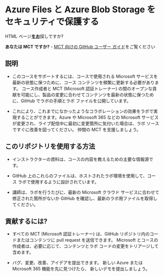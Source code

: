 # Azure Files と Azure Blob Storage をセキュリティで保護する

HTML ページ[**をお**](https://microsoftlearning.github.io/Secure-storage-for-Azure-Files-and-Azure-Blob-Storage/)探しですか?

**あなたは MCT ですか?** - [MCT 向けの GitHub ユーザー ガイド](https://microsoftlearning.github.io/MCT-User-Guide/)をご覧ください

## 説明

- このコースをサポートするには、コースで使用される Microsoft サービスを最新の状態に保つために、コース コンテンツを頻繁に更新する必要があります。 コース作成者と MCT (Microsoft 認証トレーナー) の間のオープンな貢献を可能にし、製品の変更に合わせてコンテンツを最新の状態に保つために、GitHub でラボの手順とラボ ファイルを公開しています。

- これにより、これまでになかったようなコラボレーションの効果をラボで実現することができます。Azure や Microsoft 365 などの Microsoft サービスが変更され、ライブ配信中に最初に変更箇所に気付いた場合は、ラボ ソースですぐに改善を図ってください。 仲間の MCT を支援しましょう。

## このリポジトリを使用する方法

- インストラクターの資料は、コースの内容を教えるための主要な情報源です。

- GitHub 上のこれらのファイルは、ホストされたラボ環境を使用して、コース ラボで使用するように設計されています。

- 講師は、ラボを行うたびに、最新の Microsoft クラウド サービスに合わせて修正された箇所がないか GitHub を確認し、最新のラボ用ファイルを取得してください。

## 貢献するには?

- すべての MCT (Microsoft 認証トレーナー) は、GitHub リポジトリ内のコードまたはコンテンツに pull request を送信できます。 Microsoft とコースの作成者は、必要に応じて、コンテンツとラボ コードの変更をトリアージして含めます。

- バグ、変更、改善、アイデアを提出できます。 新しい Azure または Microsoft 365 機能を先に見つけたら、 新しいデモを提出しましょう。

